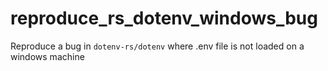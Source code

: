 # reproduce_rs_dotenv_windows_bug

Reproduce a bug in `dotenv-rs/dotenv` where .env file is not loaded on a windows machine
